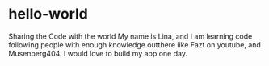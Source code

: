 # hello-world
Sharing the Code with the world 
My name is Lina, and I am learning code following people with enough knowledge outthere like Fazt on youtube, and Musenberg404. I would love to build my app one day. 
